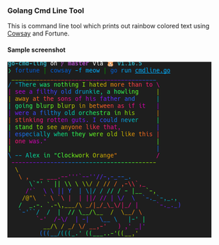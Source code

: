 ### Golang Cmd Line Tool
This is command line tool which prints out rainbow colored text using [Cowsay](https://en.wikipedia.org/wiki/Cowsay) and Fortune. 

#### Sample screenshot

![](https://github.com/vikramnr/gololcat/blob/37a617e24f268067964a76563f492bad18da56c3/Screenshot%20from%202021-07-25%2018-28-56.png)
